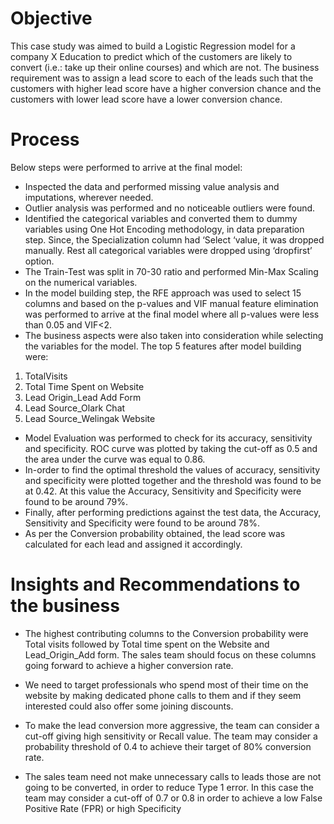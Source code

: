 # Objective

This case study was aimed to build a Logistic Regression model for a company X Education to
predict which of the customers are likely to convert (i.e.: take up their online courses) and which
are not. The business requirement was to assign a lead score to each of the leads such that the
customers with higher lead score have a higher conversion chance and the customers with lower
lead score have a lower conversion chance.

# Process

Below steps were performed to arrive at the final model:

- Inspected the data and performed missing value analysis and imputations, wherever
needed.
- Outlier analysis was performed and no noticeable outliers were found.
- Identified the categorical variables and converted them to dummy variables using One
Hot Encoding methodology, in data preparation step. Since, the Specialization column
had ‘Select ‘value, it was dropped manually. Rest all categorical variables were dropped
using ‘dropfirst’ option.
- The Train-Test was split in 70-30 ratio and performed Min-Max Scaling on the numerical
variables.
- In the model building step, the RFE approach was used to select 15 columns and based
on the p-values and VIF manual feature elimination was performed to arrive at the final
model where all p-values were less than 0.05 and VIF<2.
- The business aspects were also taken into consideration while selecting the variables for
the model. The top 5 features after model building were:

1. TotalVisits
2. Total Time Spent on Website
3. Lead Origin_Lead Add Form
4. Lead Source_Olark Chat
5. Lead Source_Welingak Website
    
- Model Evaluation was performed to check for its accuracy, sensitivity and specificity.
ROC curve was plotted by taking the cut-off as 0.5 and the area under the curve was
equal to 0.86.
- In-order to find the optimal threshold the values of accuracy, sensitivity and specificity
were plotted together and the threshold was found to be at 0.42. At this value the
Accuracy, Sensitivity and Specificity were found to be around 79%.
- Finally, after performing predictions against the test data, the Accuracy, Sensitivity and
Specificity were found to be around 78%.
- As per the Conversion probability obtained, the lead score was calculated for each lead
and assigned it accordingly.

# Insights and Recommendations to the business

- The highest contributing columns to the Conversion probability were Total visits
followed by Total time spent on the Website and Lead_Origin_Add form. The sales
team should focus on these columns going forward to achieve a higher conversion rate.

- We need to target professionals who spend most of their time on the website by making
dedicated phone calls to them and if they seem interested could also offer some joining
discounts.

- To make the lead conversion more aggressive, the team can consider a cut-off giving
high sensitivity or Recall value. The team may consider a probability threshold of 0.4 to
achieve their target of 80% conversion rate.

- The sales team need not make unnecessary calls to leads those are not going to be
converted, in order to reduce Type 1 error. In this case the team may consider a cut-off
of 0.7 or 0.8 in order to achieve a low False Positive Rate (FPR) or high Specificity
